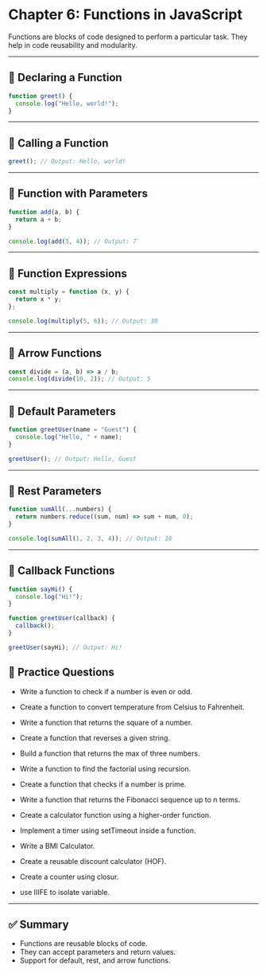 # Chapter 6: Functions in JavaScript

Functions are blocks of code designed to perform a particular task. They help in code reusability and modularity.

---

## 🔹 Declaring a Function

```js
function greet() {
  console.log("Hello, world!");
}
```

---

## 🔹 Calling a Function

```js
greet(); // Output: Hello, world!
```

---

## 🔹 Function with Parameters

```js
function add(a, b) {
  return a + b;
}

console.log(add(3, 4)); // Output: 7
```

---

## 🔹 Function Expressions

```js
const multiply = function (x, y) {
  return x * y;
};

console.log(multiply(5, 6)); // Output: 30
```

---

## 🔹 Arrow Functions

```js
const divide = (a, b) => a / b;
console.log(divide(10, 2)); // Output: 5
```

---

## 🔹 Default Parameters

```js
function greetUser(name = "Guest") {
  console.log("Hello, " + name);
}

greetUser(); // Output: Hello, Guest
```

---

## 🔹 Rest Parameters

```js
function sumAll(...numbers) {
  return numbers.reduce((sum, num) => sum + num, 0);
}

console.log(sumAll(1, 2, 3, 4)); // Output: 10
```

---

## 🔹 Callback Functions

```js
function sayHi() {
  console.log("Hi!");
}

function greetUser(callback) {
  callback();
}

greetUser(sayHi); // Output: Hi!
```

## 🧠 Practice Questions

- Write a function to check if a number is even or odd.

- Create a function to convert temperature from Celsius to Fahrenheit.

- Write a function that returns the square of a number.

- Create a function that reverses a given string.

- Build a function that returns the max of three numbers.

- Write a function to find the factorial using recursion.

- Create a function that checks if a number is prime.

- Write a function that returns the Fibonacci sequence up to n terms.

- Create a calculator function using a higher-order function.
- Implement a timer using setTimeout inside a function.
- Write a BMI Calculator.
- Create a reusable discount calculator (HOF).
- Create a counter using closur.
- use IIIFE to isolate variable.

---

## ✅ Summary

- Functions are reusable blocks of code.
- They can accept parameters and return values.
- Support for default, rest, and arrow functions.
